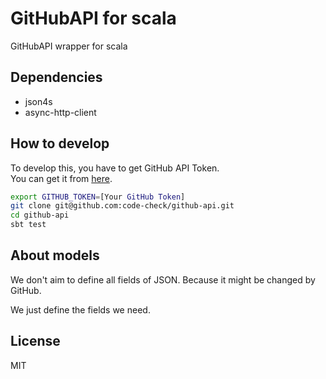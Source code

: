 # GitHubAPI for scala
GitHubAPI wrapper for scala

## Dependencies
- json4s
- async-http-client

## How to develop
To develop this, you have to get GitHub API Token.  
You can get it from [here](https://github.com/settings/applications).

``` bash
export GITHUB_TOKEN=[Your GitHub Token] 
git clone git@github.com:code-check/github-api.git
cd github-api
sbt test
```

## About models
We don't aim to define all fields of JSON.
Because it might be changed by GitHub.

We just define the fields we need.

## License
MIT